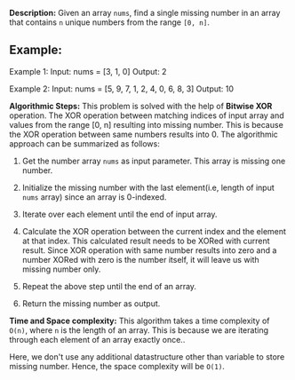 **Description:**
Given an array `nums`, find a single missing number in an array that contains `n` unique numbers from the range `[0, n]`.

## Example:
Example 1:
Input: nums = [3, 1, 0]
Output: 2

Example 2:
Input: nums = [5, 9, 7, 1, 2, 4, 0, 6, 8, 3]
Output: 10

**Algorithmic Steps:**
This problem is solved with the help of **Bitwise XOR** operation. The XOR operation between matching indices of input array and values from the range [0, n] resulting into missing number. This is because the XOR operation between same numbers results into 0. The algorithmic approach can be summarized as follows: 

1. Get the number array `nums` as input parameter. This array is missing one number.

2. Initialize the missing number with the last element(i.e, length of input `nums` array) since an array is 0-indexed.
   
3. Iterate over each element until the end of input array.
   
4. Calculate the XOR operation between the current index and the element at that index. This calculated result needs to be XORed with current result. Since XOR operation with same number results into zero and a number XORed with zero is the number itself, it will leave us with missing number only.
   
5. Repeat the above step until the end of an array.
   
6. Return the missing number as output.


**Time and Space complexity:**
This algorithm takes a time complexity of `O(n)`, where `n` is the length of an array. This is because we are iterating through each element of an array exactly once..

Here, we don't use any additional datastructure other than variable to store missing number. Hence, the space complexity will be `O(1)`.